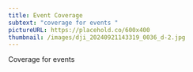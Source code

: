 ```yaml
---
title: Event Coverage
subtext: "coverage for events "
pictureURL: https://placehold.co/600x400
thumbnail: /images/dji_20240921143319_0036_d-2.jpg
---
```

Coverage for events
